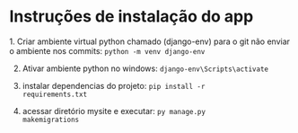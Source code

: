 <h1>Instruções de instalação do app</h1>
1. Criar ambiente virtual python chamado (django-env) para o git não enviar o ambiente nos commits:
<code>python -m venv django-env</code>

2. Ativar ambiente python no windows:
<code>django-env\Scripts\activate</code>

3. instalar dependencias do projeto:
<code>pip install -r requirements.txt</code>

4. acessar diretório mysite e executar:
<code>py manage.py makemigrations</code>
